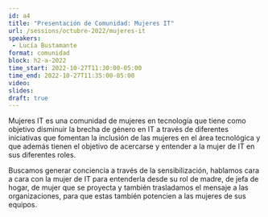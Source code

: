 ```yaml
---
id: a4
title: "Presentación de Comunidad: Mujeres IT"
url: /sessions/octubre-2022/mujeres-it
speakers:
 - Lucía Bustamante
format: comunidad
block: h2-a-2022
time_start: 2022-10-27T11:30:00-05:00
time_end: 2022-10-27T11:35:00-05:00
video:
slides:
draft: true
---
```


Mujeres IT es una comunidad de mujeres en tecnología que tiene como objetivo disminuir la brecha de género en IT a través de diferentes iniciativas que fomentan la inclusión de las mujeres en el área tecnológica y que además tienen el objetivo de acercarse y entender a la mujer de IT en sus diferentes roles.

Buscamos generar conciencia a través de la sensibilización, hablamos cara a cara con la mujer de IT para entenderla desde su rol de madre, de jefa de hogar, de mujer que se proyecta y también trasladamos el mensaje a las organizaciones, para que estas también potencien a las mujeres de sus equipos.
